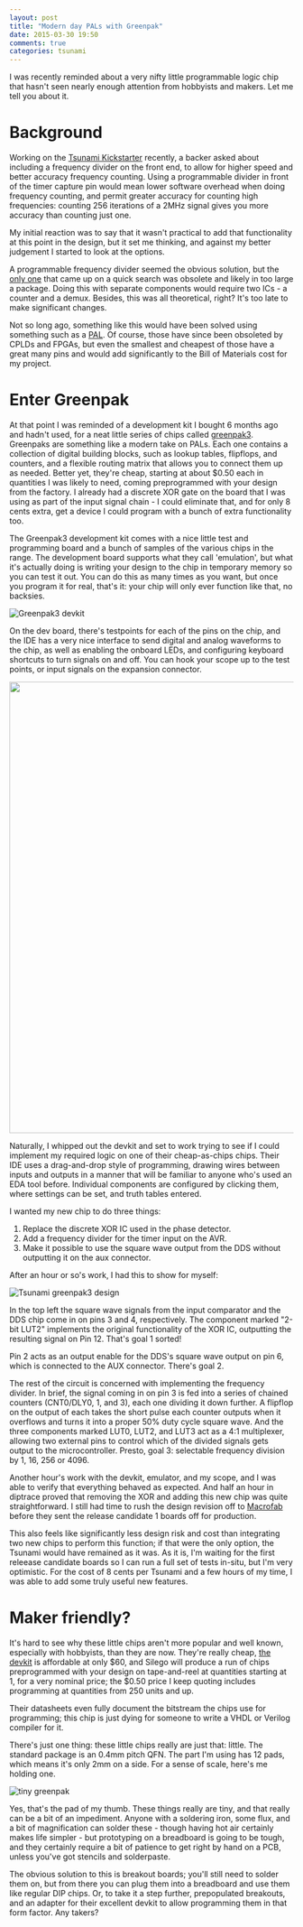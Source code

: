 ```yaml
---
layout: post
title: "Modern day PALs with Greenpak"
date: 2015-03-30 19:50
comments: true
categories: tsunami
---
```

I was recently reminded about a very nifty little programmable logic chip that hasn't seen nearly enough attention from hobbyists and makers. Let me tell you about it.

# Background

Working on the [Tsunami Kickstarter](https://www.kickstarter.com/projects/nickjohnson/tsunami) recently, a backer asked about including a frequency divider on the front end, to allow for higher speed and better accuracy frequency counting. Using a programmable divider in front of the timer
capture pin would mean lower software overhead when doing frequency counting, and permit greater accuracy for counting high frequencies: counting 256 iterations of a 2MHz signal gives you more accuracy than counting just one.

My initial reaction was to say that it wasn't practical to add that functionality at this point in the design, but it set me thinking, and against my better judgement I started to look at the options.

A programmable frequency divider seemed the obvious solution, but the [only one](http://www.classiccmp.org/rtellason/chipdata/sn74ls292.pdf) that came up on a quick search was obsolete and likely in too large a package. Doing this with separate components would require two ICs - a counter and a demux. Besides, this was all theoretical, right? It's too late to make significant changes.

Not so long ago, something like this would have been solved using something such as a [PAL](http://en.wikipedia.org/wiki/Programmable_Array_Logic). Of course, those have since been obsoleted by CPLDs and FPGAs, but even the smallest and cheapest of those have a great many pins and would add significantly to the Bill of Materials cost for my project.

# Enter Greenpak

At that point I was reminded of a development kit I bought 6 months ago and hadn't used, for a neat little series of chips called [greenpak3](http://www.silego.com/greenpak3.html). Greenpaks are something like a modern take on PALs. Each one contains a collection of digital building blocks, such as lookup tables, flipflops, and counters, and a flexible routing matrix that allows you to connect them up as needed. Better yet, they're cheap, starting at about $0.50 each in quantities I was likely to need, coming preprogrammed with your design from the factory. I already had a discrete XOR gate on the board that I was using as part of the input signal chain - I could eliminate that, and for only 8 cents extra, get a device I could program with a bunch of extra functionality too.

The Greenpak3 development kit comes with a nice little test and programming board and a bunch of samples of the various chips in the range. The development board supports what they call 'emulation', but what it's actually doing is writing your design to the chip in temporary memory so you can test it out. You can do this as many times as you want, but once you program it for real, that's it: your chip will only ever function like that, no backsies.

![Greenpak3 devkit](/images/greenpak3-devkit.jpeg)

On the dev board, there's testpoints for each of the pins on the chip, and the IDE has a very nice interface to send digital and analog waveforms to the chip, as well as enabling the onboard LEDs, and configuring keyboard shortcuts to turn signals on and off. You can hook your scope up to the test points, or input signals on the expansion connector.

<img src="/images/greenpak3-emulator.png" width="800">

Naturally, I whipped out the devkit and set to work trying to see if I could implement my required logic on one of their cheap-as-chips chips. Their IDE uses a drag-and-drop style of programming, drawing wires between inputs and outputs in a manner that will be familiar to anyone who's used an EDA tool before. Individual components are configured by clicking them, where settings can be set, and truth tables entered.

I wanted my new chip to do three things:
 1. Replace the discrete XOR IC used in the phase detector.
 2. Add a frequency divider for the timer input on the AVR.
 3. Make it possible to use the square wave output from the DDS without outputting it on the aux connector.

After an hour or so's work, I had this to show for myself:

![Tsunami greenpak3 design](/images/tsunami-greenpak3.png)

In the top left the square wave signals from the input comparator and the DDS chip come in on pins 3 and 4, respectively. The component marked "2-bit LUT2" implements the original functionality of the XOR IC, outputting the resulting signal on Pin 12. That's goal 1 sorted!

Pin 2 acts as an output enable for the DDS's square wave output on pin 6, which is connected to the AUX connector. There's goal 2.

The rest of the circuit is concerned with implementing the frequency divider. In brief, the signal coming in on pin 3 is fed into a series of chained counters (CNT0/DLY0, 1, and 3), each one dividing it down further. A flipflop on the output of each takes the short pulse each counter outputs when it overflows and turns it into a proper 50% duty cycle square wave. And the three components marked LUT0, LUT2, and LUT3 act as a 4:1 multiplexer, allowing two external pins to control which of the divided signals gets output to the microcontroller. Presto, goal 3: selectable frequency division by 1, 16, 256 or 4096.

Another hour's work with the devkit, emulator, and my scope, and I was able to verify that everything behaved as expected. And half an hour in diptrace proved that removing the XOR and adding this new chip was quite straightforward. I still had time to rush the design revision off to [Macrofab](http://www.macrofab.net/) before they sent the release candidate 1 boards off for production.

This also feels like significantly less design risk and cost than integrating two new chips to perform this function; if that were the only option, the Tsunami would have remained as it was. As it is, I'm waiting for the first releease candidate boards so I can run a full set of tests in-situ, but I'm very optimistic. For the cost of 8 cents per Tsunami and a few hours of my time, I was able to add some truly useful new features.

# Maker friendly?

It's hard to see why these little chips aren't more popular and well known, especially with hobbyists, than they are now. They're really cheap, [the devkit](http://www.silego.com/buy/index.php?main_page=product_info&products_id=321) is affordable at only $60, and Silego will produce a run of chips preprogrammed with your design on tape-and-reel at quantities starting at 1, for a very nominal price; the $0.50 price I keep quoting includes programming at quantities from 250 units and up.

Their datasheets even fully document the bitstream the chips use for programming; this chip is just dying for someone to write a VHDL or Verilog compiler for it.

There's just one thing: these little chips really are just that: little. The standard package is an 0.4mm pitch QFN. The part I'm using has 12 pads, which means it's only 2mm on a side. For a sense of scale, here's me holding one.

![tiny greenpak](/images/silego-thumb.jpeg)

Yes, that's the pad of my thumb. These things really are tiny, and that really can be a bit of an impediment. Anyone with a soldering iron, some flux, and a bit of magnification can solder these - though having hot air certainly makes life simpler - but prototyping on a breadboard is going to be tough, and they certainly require a bit of patience to get right by hand on a PCB, unless you've got stencils and solderpaste.

The obvious solution to this is breakout boards; you'll still need to solder them on, but from there you can plug them into a breadboard and use them like regular DIP chips. Or, to take it a step further, prepopulated breakouts, and an adapter for their excellent devkit to allow programming them in that form factor. Any takers?
